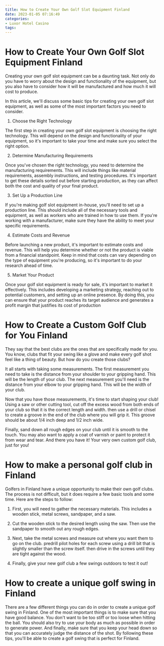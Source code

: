 ```yaml
---
title: How to Create Your Own Golf Slot Equipment Finland
date: 2023-01-05 07:16:49
categories:
- Luxor Hotel Casino
tags:
---
```



#  How to Create Your Own Golf Slot Equipment Finland

Creating your own golf slot equipment can be a daunting task. Not only do you have to worry about the design and functionality of the equipment, but you also have to consider how it will be manufactured and how much it will cost to produce.

In this article, we'll discuss some basic tips for creating your own golf slot equipment, as well as some of the most important factors you need to consider.

1. Choose the Right Technology

The first step in creating your own golf slot equipment is choosing the right technology. This will depend on the design and functionality of your equipment, so it's important to take your time and make sure you select the right option.

2. Determine Manufacturing Requirements

Once you've chosen the right technology, you need to determine the manufacturing requirements. This will include things like material requirements, assembly instructions, and testing procedures. It's important to get these details sorted out before starting production, as they can affect both the cost and quality of your final product.

3. Set Up a Production Line

If you're making golf slot equipment in-house, you'll need to set up a production line. This should include all of the necessary tools and equipment, as well as workers who are trained in how to use them. If you're working with a manufacturer, make sure they have the ability to meet your specific requirements.

4. Estimate Costs and Revenue

Before launching a new product, it's important to estimate costs and revenue. This will help you determine whether or not the product is viable from a financial standpoint. Keep in mind that costs can vary depending on the type of equipment you're producing, so it's important to do your research ahead of time.

5. Market Your Product

Once your golf slot equipment is ready for sale, it's important to market it effectively. This includes developing a marketing strategy, reaching out to potential customers, and setting up an online presence. By doing this, you can ensure that your product reaches its target audience and generates a profit margin that justifies its cost of production

#  How to Create a Custom Golf Club for You Finland
 They say that the best clubs are the ones that are specifically made for you. You know, clubs that fit your swing like a glove and make every golf shot feel like a thing of beauty. But how do you create those clubs?

It all starts with taking some measurements. The first measurement you need to take is the distance from your shoulder to your gripping hand. This will be the length of your club. The next measurement you'll need is the distance from your elbow to your gripping hand. This will be the width of your club.

Now that you have those measurements, it's time to start shaping your club! Using a saw or other cutting tool, cut off the excess wood from both ends of your club so that it is the correct length and width. then use a drill or chisel to create a groove in the end of the club where you will grip it. This groove should be about 1/4 inch deep and 1/2 inch wide.

Finally, sand down all rough edges on your club until it is smooth to the touch. You may also want to apply a coat of varnish or paint to protect it from wear and tear. And there you have it! Your very own custom golf club, just for you!

#  How to make a personal golf club in Finland 

Golfers in Finland have a unique opportunity to make their own golf clubs. The process is not difficult, but it does require a few basic tools and some time. Here are the steps to follow:

1. First, you will need to gather the necessary materials. This includes a wooden stick, metal screws, sandpaper, and a saw.

2. Cut the wooden stick to the desired length using the saw. Then use the sandpaper to smooth out any rough edges.

3. Next, take the metal screws and measure out where you want them to go on the club. predrill pilot holes for each screw using a drill bit that is slightly smaller than the screw itself. then drive in the screws until they are tight against the wood.

4. Finally, give your new golf club a few swings outdoors to test it out!

#  How to create a unique golf swing in Finland

There are a few different things you can do in order to create a unique golf swing in Finland. One of the most important things is to make sure that you have good balance. You don't want to be too stiff or too loose when hitting the ball. You should also try to use your body as much as possible in order to generate power. And finally, make sure that you keep your head down so that you can accurately judge the distance of the shot. By following these tips, you'll be able to create a golf swing that is perfect for Finland.